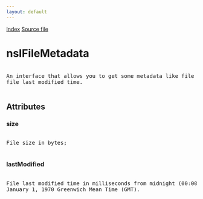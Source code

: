 ```yaml
---
layout: default
---
```

<div id='links'><a href="../index.html">Index</a>
<a href="http://dxr.mozilla.org/mozilla-central/source/netwerk/base/public/nsIFileStreams.idl">Source file</a>
</div>

# nsIFileMetadata #
<pre>  
An interface that allows you to get some metadata like file size and  
file last modified time.  
  
</pre>
## Attributes ##

### size ###
<pre>  
File size in bytes;  
  
</pre>
### lastModified ###
<pre>  
File last modified time in milliseconds from midnight (00:00:00),  
January 1, 1970 Greenwich Mean Time (GMT).  
  
</pre>